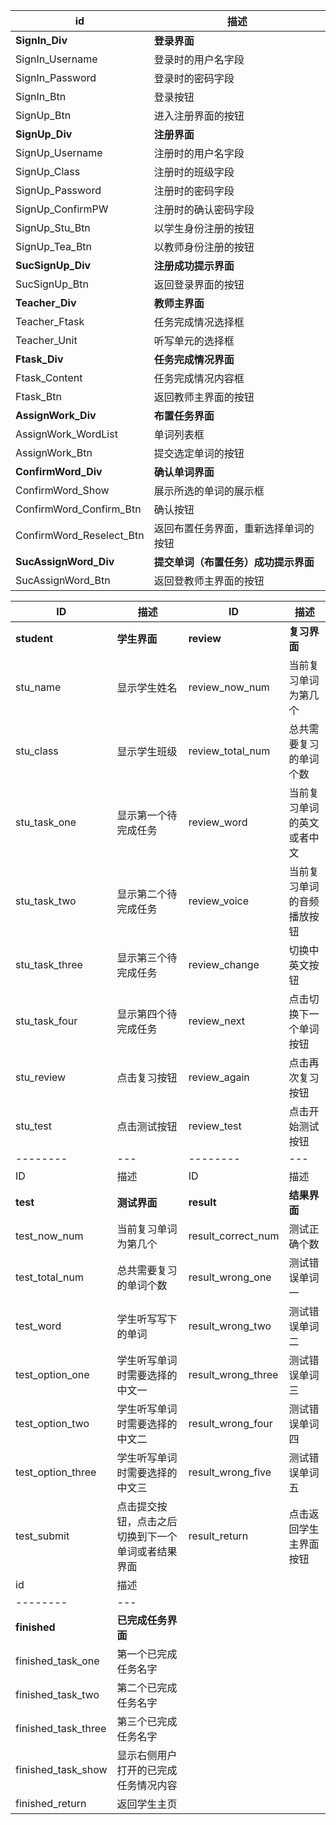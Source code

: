 id     | 描述
-------- | ---
**SignIn_Div** | **登录界面**
SignIn_Username | 登录时的用户名字段
SignIn_Password    | 登录时的密码字段
SignIn_Btn     | 登录按钮
SignUp_Btn     | 进入注册界面的按钮
**SignUp_Div**  | **注册界面**
SignUp_Username | 注册时的用户名字段
SignUp_Class   | 注册时的班级字段
SignUp_Password | 注册时的密码字段
SignUp_ConfirmPW | 注册时的确认密码字段
SignUp_Stu_Btn | 以学生身份注册的按钮
SignUp_Tea_Btn | 以教师身份注册的按钮
**SucSignUp_Div** | **注册成功提示界面**
SucSignUp_Btn  | 返回登录界面的按钮
**Teacher_Div** | **教师主界面**
Teacher_Ftask　　| 任务完成情况选择框
Teacher_Unit   | 听写单元的选择框
**Ftask_Div**  | **任务完成情况界面**
Ftask_Content  | 任务完成情况内容框
Ftask_Btn   | 返回教师主界面的按钮
**AssignWork_Div**  | **布置任务界面**
AssignWork_WordList | 单词列表框
AssignWork_Btn  | 提交选定单词的按钮
**ConfirmWord_Div** | **确认单词界面**
ConfirmWord_Show  | 展示所选的单词的展示框
ConfirmWord_Confirm_Btn | 确认按钮
ConfirmWord_Reselect_Btn | 返回布置任务界面，重新选择单词的按钮
**SucAssignWord_Div** | **提交单词（布置任务）成功提示界面**
SucAssignWord_Btn  | 返回登教师主界面的按钮


ID     | 描述    |   ID     | 描述
-------- | --- |-------- | ---
**student**   | **学生界面** | **review**   | **复习界面**
stu_name    | 显示学生姓名  | review_now_num | 当前复习单词为第几个
stu_class     | 显示学生班级 | review_total_num | 总共需要复习的单词个数
stu_task_one     | 显示第一个待完成任务  | review_word | 当前复习单词的英文或者中文
stu_task_two     | 显示第二个待完成任务  | review_voice | 当前复习单词的音频播放按钮
stu_task_three     | 显示第三个待完成任务   | review_change | 切换中英文按钮
stu_task_four     | 显示第四个待完成任务  | review_next| 点击切换下一个单词按钮
stu_review     | 点击复习按钮 |  review_again| 点击再次复习按钮
stu_test     | 点击测试按钮  |  review_test| 点击开始测试按钮
-------- | --- |-------- | ---
ID     | 描述    |   ID     | 描述
**test**   | **测试界面** | **result**   | **结果界面**
test_now_num    | 当前复习单词为第几个  | result_correct_num | 测试正确个数
test_total_num   | 总共需要复习的单词个数 | result_wrong_one | 测试错误单词一
test_word    | 学生听写写下的单词  | result_wrong_two | 测试错误单词二
test_option_one     | 学生听写单词时需要选择的中文一  | result_wrong_three | 测试错误单词三
test_option_two     | 学生听写单词时需要选择的中文二   | result_wrong_four | 测试错误单词四
test_option_three     | 学生听写单词时需要选择的中文三  | result_wrong_five | 测试错误单词五
test_submit     | 点击提交按钮，点击之后切换到下一个单词或者结果界面 |  result_return | 点击返回学生主界面按钮
id     | 描述
-------- | ---
**finished** | **已完成任务界面**
finished_task_one | 第一个已完成任务名字
finished_task_two    | 第二个已完成任务名字
finished_task_three     | 第三个已完成任务名字
finished_task_show     | 显示右侧用户打开的已完成任务情况内容
finished_return  |  返回学生主页

 

